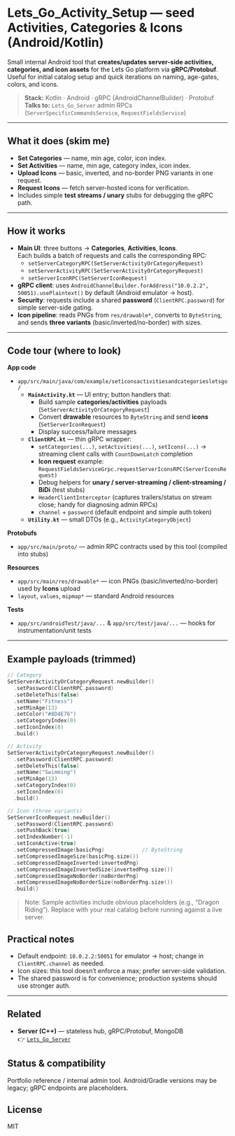 # Lets_Go_Activity_Setup — seed Activities, Categories & Icons (Android/Kotlin)

Small internal Android tool that **creates/updates server-side activities, categories, and icon assets** for the Lets Go platform via **gRPC/Protobuf**. Useful for initial catalog setup and quick iterations on naming, age-gates, colors, and icons.

> **Stack:** Kotlin · Android · gRPC (AndroidChannelBuilder) · Protobuf  
> **Talks to:** `Lets_Go_Server` admin RPCs (`ServerSpecificCommandsService`, `RequestFieldsService`)

---

## What it does (skim me)
- **Set Categories** — name, min age, color, icon index.  
- **Set Activities** — name, min age, category index, icon index.  
- **Upload Icons** — basic, inverted, and no-border PNG variants in one request.  
- **Request Icons** — fetch server-hosted icons for verification.  
- Includes simple **test streams / unary** stubs for debugging the gRPC path.

---

## How it works

- **Main UI**: three buttons → **Categories**, **Activities**, **Icons**.  
  Each builds a batch of requests and calls the corresponding RPC:
  - `setServerCategoryRPC(SetServerActivityOrCategoryRequest)`  
  - `setServerActivityRPC(SetServerActivityOrCategoryRequest)`  
  - `setServerIconRPC(SetServerIconRequest)`
- **gRPC client**: uses `AndroidChannelBuilder.forAddress("10.0.2.2", 50051).usePlaintext()` by default (Android emulator → host).
- **Security**: requests include a shared **password** (`ClientRPC.password`) for simple server-side gating.
- **Icon pipeline**: reads PNGs from `res/drawable*`, converts to `ByteString`, and sends **three variants** (basic/inverted/no-border) with sizes.

---

## Code tour (where to look)

**App code**
- `app/src/main/java/com/example/seticonsactivitiesandcategoriesletsgo/`
  - **`MainActivity.kt`** — UI entry; button handlers that:
    - Build sample **categories/activities** payloads (`SetServerActivityOrCategoryRequest`)
    - Convert **drawable** resources to `ByteString` and send **icons** (`SetServerIconRequest`)
    - Display success/failure messages
  - **`ClientRPC.kt`** — thin gRPC wrapper:
    - `setCategories(...)`, `setActivities(...)`, `setIcons(...)` → streaming client calls with `CountDownLatch` completion
    - **Icon request** example: `RequestFieldsServiceGrpc.requestServerIconsRPC(ServerIconsRequest)`
    - Debug helpers for **unary / server-streaming / client-streaming / BiDi** (test stubs)
    - `HeaderClientInterceptor` (captures trailers/status on stream close; handy for diagnosing admin RPCs)
    - `channel` + `password` (default endpoint and simple auth token)
  - **`Utility.kt`** — small DTOs (e.g., `ActivityCategoryObject`)

**Protobufs**
- `app/src/main/proto/` — admin RPC contracts used by this tool (compiled into stubs)

**Resources**
- `app/src/main/res/drawable*` — icon PNGs (basic/inverted/no-border) used by **Icons** upload  
- `layout`, `values`, `mipmap*` — standard Android resources

**Tests**
- `app/src/androidTest/java/...` & `app/src/test/java/...` — hooks for instrumentation/unit tests

---

## Example payloads (trimmed)

```kotlin
// Category
SetServerActivityOrCategoryRequest.newBuilder()
  .setPassword(ClientRPC.password)
  .setDeleteThis(false)
  .setName("Fitness")
  .setMinAge(13)
  .setColor("#8D4E76")
  .setCategoryIndex(0)
  .setIconIndex(0)
  .build()

// Activity
SetServerActivityOrCategoryRequest.newBuilder()
  .setPassword(ClientRPC.password)
  .setDeleteThis(false)
  .setName("Swimming")
  .setMinAge(13)
  .setCategoryIndex(0)
  .setIconIndex(0)
  .build()

// Icon (three variants)
SetServerIconRequest.newBuilder()
  .setPassword(ClientRPC.password)
  .setPushBack(true)
  .setIndexNumber(-1)
  .setIconActive(true)
  .setCompressedImage(basicPng)            // ByteString
  .setCompressedImageSize(basicPng.size())
  .setCompressedImageInverted(invertedPng)
  .setCompressedImageInvertedSize(invertedPng.size())
  .setCompressedImageNoBorder(noBorderPng)
  .setCompressedImageNoBorderSize(noBorderPng.size())
  .build()
```

> Note: Sample activities include obvious placeholders (e.g., “Dragon Riding”). Replace with your real catalog before running against a live server.

## Practical notes
- Default endpoint: `10.0.2.2:50051` for emulator → host; change in `ClientRPC.channel` as needed.  
- Icon sizes: this tool doesn’t enforce a max; prefer server-side validation.  
- The shared password is for convenience; production systems should use stronger auth.

---

## Related
- **Server (C++)** — stateless hub, gRPC/Protobuf, MongoDB  
  👉 [`Lets_Go_Server`](https://github.com/lets-go-app-pub/Lets_Go_Server)
  
## Status & compatibility
Portfolio reference / internal admin tool. Android/Gradle versions may be legacy; gRPC endpoints are placeholders.

## License
MIT
